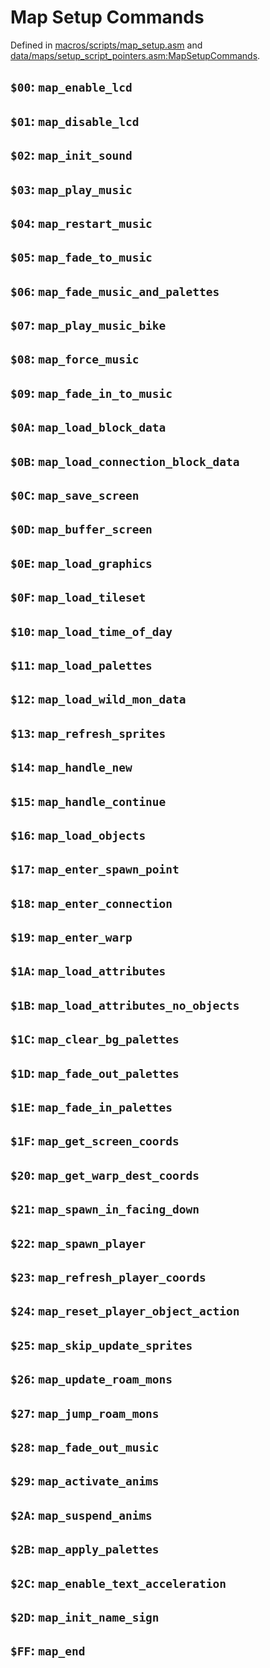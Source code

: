 # Map Setup Commands

Defined in [macros/scripts/map_setup.asm](https://github.com/pret/pokecrystal/blob/master/macros/scripts/map_setup.asm) and [data/maps/setup_script_pointers.asm:MapSetupCommands](https://github.com/pret/pokecrystal/blob/master/data/maps/setup_script_pointers.asm).


## `$00`: `map_enable_lcd`


## `$01`: `map_disable_lcd`


## `$02`: `map_init_sound`


## `$03`: `map_play_music`


## `$04`: `map_restart_music`


## `$05`: `map_fade_to_music`


## `$06`: `map_fade_music_and_palettes`


## `$07`: `map_play_music_bike`


## `$08`: `map_force_music`


## `$09`: `map_fade_in_to_music`


## `$0A`: `map_load_block_data`


## `$0B`: `map_load_connection_block_data`


## `$0C`: `map_save_screen`


## `$0D`: `map_buffer_screen`


## `$0E`: `map_load_graphics`


## `$0F`: `map_load_tileset`


## `$10`: `map_load_time_of_day`


## `$11`: `map_load_palettes`


## `$12`: `map_load_wild_mon_data`


## `$13`: `map_refresh_sprites`


## `$14`: `map_handle_new`


## `$15`: `map_handle_continue`


## `$16`: `map_load_objects`


## `$17`: `map_enter_spawn_point`


## `$18`: `map_enter_connection`


## `$19`: `map_enter_warp`


## `$1A`: `map_load_attributes`


## `$1B`: `map_load_attributes_no_objects`


## `$1C`: `map_clear_bg_palettes`


## `$1D`: `map_fade_out_palettes`


## `$1E`: `map_fade_in_palettes`


## `$1F`: `map_get_screen_coords`


## `$20`: `map_get_warp_dest_coords`


## `$21`: `map_spawn_in_facing_down`


## `$22`: `map_spawn_player`


## `$23`: `map_refresh_player_coords`


## `$24`: `map_reset_player_object_action`


## `$25`: `map_skip_update_sprites`


## `$26`: `map_update_roam_mons`


## `$27`: `map_jump_roam_mons`


## `$28`: `map_fade_out_music`


## `$29`: `map_activate_anims`


## `$2A`: `map_suspend_anims`


## `$2B`: `map_apply_palettes`


## `$2C`: `map_enable_text_acceleration`


## `$2D`: `map_init_name_sign`


## `$FF`: `map_end`
